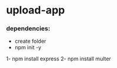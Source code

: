 # upload-app

### dependencies:

- create folder
- npm init -y

1- npm install express
2- npm install multer



 
